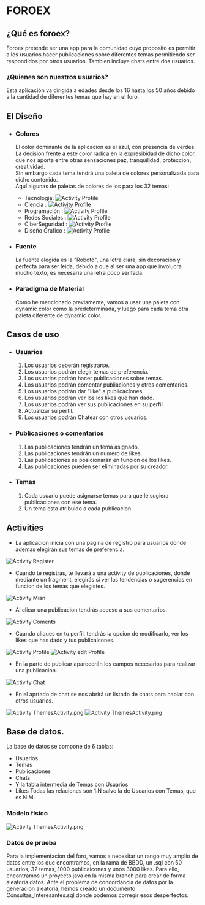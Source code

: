 # FOROEX
## ¿Qué es foroex?
Foroex pretende ser una app para la comunidad cuyo proposito es permitir a los usuarios hacer publicaciones sobre diferentes temas permitiendo ser respondidos por otros usuarios.
Tambien incluye chats entre dos usuarios.

### ¿Quienes son nuestros usuarios?
Esta aplicación va dirigida a edades desde los 16 hasta los 50 años debido a la cantidad de diferentes temas que hay en el foro.

## El Diseño
- ### Colores
    El color dominante de la aplicacion es el azul, con presencia de verdes. La decision frente a este color radica en la expresibidad de dicho color, que nos aporta entre otras sensaciones paz, tranquilidad, proteccion, creatividad.\
Sin embargo cada tema tendrá una paleta de colores personalizada para dicho contenido.\
Aquí algunas de paletas de colores de los para los 32 temas:
    - Tecnología: 
![Activity Profile](https://github.com/RodrigoHdezPimentel/ProyectoAD-DI_RodrigoHernandez_DiegoManjarrez/blob/PRD_DisenoPrototipado/imgs/Paletas/PaletaTecnologia.png)
    - Ciencia : 
![Activity Profile](https://github.com/RodrigoHdezPimentel/ProyectoAD-DI_RodrigoHernandez_DiegoManjarrez/blob/PRD_DisenoPrototipado/imgs/Paletas/PaletaCiencia.png)
    - Programación : 
![Activity Profile](https://github.com/RodrigoHdezPimentel/ProyectoAD-DI_RodrigoHernandez_DiegoManjarrez/blob/PRD_DisenoPrototipado/imgs/Paletas/PaletaProgramacion.png)
    - Redes Sociales : 
![Activity Profile](https://github.com/RodrigoHdezPimentel/ProyectoAD-DI_RodrigoHernandez_DiegoManjarrez/blob/PRD_DisenoPrototipado/imgs/Paletas/PaletaRedesSociales.png)
    - CiberSeguridad : 
![Activity Profile](https://github.com/RodrigoHdezPimentel/ProyectoAD-DI_RodrigoHernandez_DiegoManjarrez/blob/PRD_DisenoPrototipado/imgs/Paletas/PaletaCiberSeguridad.png)
    - Diseño Grafico : 
![Activity Profile](https://github.com/RodrigoHdezPimentel/ProyectoAD-DI_RodrigoHernandez_DiegoManjarrez/blob/PRD_DisenoPrototipado/imgs/Paletas/PaletaDiseñoGrafico.png)

- ### Fuente
    La fuente elegida es la "Roboto", una letra clara, sin decoracion y perfecta para ser leida, debido a que al ser una app que involucra mucho texto, es necesaria una letra poco serifada.
- ### Paradigma de Material
    Como he mencionado previamente, vamos a usar una paleta con dynamic color como la predeterminada, y luego para cada tema otra paleta diferente de dynamic color.

## Casos de uso
- ### Usuarios
    1. Los usuarios deberán registrarse.
    2. Los usuarios podrán elegir temas de preferencia.
    3. Los usuarios podrán hacer publicaciones sobre temas.
    4. Los usuarios podrán comentar publiaciones y otros comentarios.
    5. Los usuarios podrán dar "like" a publicaciones.
    6. Los usuarios podrán ver los los likes que han dado.
    7. Los usuarios podrán ver sus publicaciones en su perfil.
    8. Actualizar su perfil.
    9. Los usuarios podrán Chatear con otros usuarios.
- ### Publicaciones o comentarios
    1. Las publicaciones tendrán un tema asignado.
    2. Las publicaciones tendrán un numero de likes.
    3. Las publicaciones se posicionarán en funcion de los likes.
    4. Las publicaciones pueden ser eliminadas por su creador.
- ### Temas
    1. Cada usuario puede asignarse temas para que le sugiera publicaciones con ese tema.
    2. Un tema esta atribuido a cada publicacion.
 
## Activities
- La aplicacion inicia con una pagina de registro para usuarios donde ademas elegirán sus temas de preferencia.

![Activity Register](https://github.com/RodrigoHdezPimentel/ProyectoAD-DI_RodrigoHernandez_DiegoManjarrez/blob/PRD_DisenoPrototipado/imgs/Activities/RegisterActivity.png)


- Cuando te registras, te llevará a una activity de publicaciones, donde mediante un fragment, elegirás si ver las tendencias o sugerencias en funcion de los temas que elegistes.

![Activity Mian](https://github.com/RodrigoHdezPimentel/ProyectoAD-DI_RodrigoHernandez_DiegoManjarrez/blob/PRD_DisenoPrototipado/imgs/Activities/PublishesActivity.png)

- Al clicar una publicacion tendrás acceso a sus comentarios.

![Activity Coments](https://github.com/RodrigoHdezPimentel/ProyectoAD-DI_RodrigoHernandez_DiegoManjarrez/blob/PRD_DisenoPrototipado/imgs/Activities/ComentActivity.png)

- Cuando cliques en tu perfil, tendrás la opcion de modificarlo, ver los likes que has dado y tus publicaicones. 

![Activity Profile](https://github.com/RodrigoHdezPimentel/ProyectoAD-DI_RodrigoHernandez_DiegoManjarrez/blob/PRD_DisenoPrototipado/imgs/Activities/EditProfileActivity.png)
![Activity edit Profile](https://github.com/RodrigoHdezPimentel/ProyectoAD-DI_RodrigoHernandez_DiegoManjarrez/blob/PRD_DisenoPrototipado/imgs/Activities/ProfileActivity.png)

- En la parte de publicar aparecerán los campos necesarios para realizar una publicacion.

![Activity Chat](https://github.com/RodrigoHdezPimentel/ProyectoAD-DI_RodrigoHernandez_DiegoManjarrez/blob/PRD_DisenoPrototipado/imgs/Activities/PublicarActivity.png)

- En el aprtado de chat se nos abrirá un listado de chats para hablar con otros usuarios.

![Activity ThemesActivity.png](https://github.com/RodrigoHdezPimentel/ProyectoAD-DI_RodrigoHernandez_DiegoManjarrez/blob/PRD_DisenoPrototipado/imgs/Activities/ChatActivity.png)
![Activity ThemesActivity.png](https://github.com/RodrigoHdezPimentel/ProyectoAD-DI_RodrigoHernandez_DiegoManjarrez/blob/PRD_DisenoPrototipado/imgs/Activities/ConversacionActivity.png)

## Base de datos.
La base de datos se compone de 6 tablas:
- Usuarios
- Temas
- Publicaciones
- Chats
- Y la tabla intermedia de Temas con Usuarios
- Likes
Todas las relaciones son 1:N salvo la de Usuarios con Temas, que es N:M.
### Modelo físico
![Activity ThemesActivity.png](https://github.com/RodrigoHdezPimentel/ProyectoAD-DI_RodrigoHernandez_DiegoManjarrez/blob/PRD_Base_de_datos/Modelo_Fisico_BD_Foro.png)
### Datos de prueba
Para la implementacion del foro, vamos a necesitar un rango muy amplio de datos entre los que encontramos, en la rama de BBDD, un .sql con 50 usuarios, 32 temas, 1000 publicaicones y unos 3000 likes. 
Para ello, encontramos un proyecto java en la misma branch para crear de forma aleatoria datos. Ante el problema de concordancia de datos por la generacion aleatoria, hemos creado un documento Consultas_Interesantes.sql donde podemos corregir esos desperfectos.

